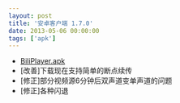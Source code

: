 ```yaml
---
layout: post
title: '安卓客户端 1.7.0'
date: 2013-05-06 00:00:00
tags: ['apk']
---
```

- [BiliPlayer.apk](/downloads/app/biliplayer.apk/BiliPlayer_1.7.0_master.apk)
- \[改善\]下载现在支持简单的断点续传
- \[修正\]部分视频源6分钟后双声道变单声道的问题
- \[修正\]各种闪退
